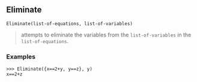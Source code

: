 ## Eliminate 

```
Eliminate(list-of-equations, list-of-variables)
```

> attempts to eliminate the variables from the `list-of-variables` in the `list-of-equations`.

### Examples 
```
>>> Eliminate({x==2+y, y==z}, y)
x==2+z
```
